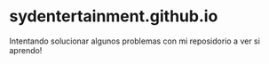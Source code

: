 # sydentertainment.github.io
Intentando solucionar algunos problemas con mi reposidorio a ver si aprendo!
